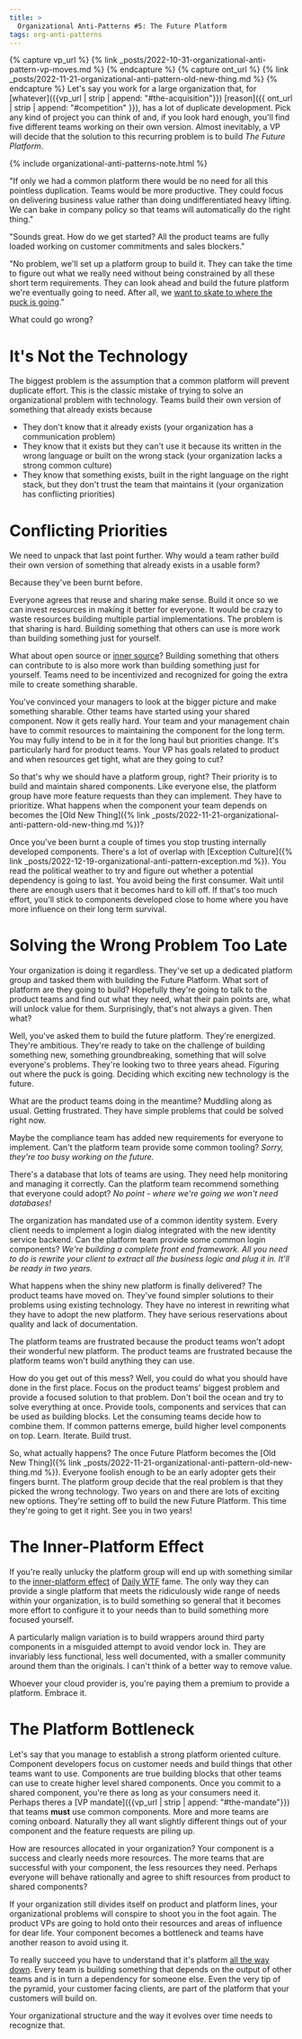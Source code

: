 ```yaml
---
title: >
  Organizational Anti-Patterns #5: The Future Platform
tags: org-anti-patterns
---
```


{% capture vp_url %}
{% link _posts/2022-10-31-organizational-anti-pattern-vp-moves.md %}
{% endcapture %}
{% capture ont_url %}
{% link _posts/2022-11-21-organizational-anti-pattern-old-new-thing.md %}
{% endcapture %}
Let's say you work for a large organization that, for [whatever]({{vp_url | strip | append: "#the-acquisition"}}) [reason]({{ ont_url | strip | append: "#competition" }}), has a lot of duplicate development. Pick any kind of project you can think of and, if you look hard enough, you'll find five different teams working on their own version. Almost inevitably, a VP will decide that the solution to this recurring problem is to build *The Future Platform*. 

{% include organizational-anti-patterns-note.html %}

"If only we had a common platform there would be no need for all this pointless duplication. Teams would be more productive. They could focus on delivering business value rather than doing undifferentiated heavy lifting. We can bake in company policy so that teams will automatically do the right thing."

"Sounds great. How do we get started? All the product teams are fully loaded working on customer commitments and sales blockers."

"No problem, we'll set up a platform group to build it. They can take the time to figure out what we really need without being constrained by all these short term requirements. They can look ahead and build the future platform we're eventually going to need. After all, we [want to skate to where the puck is going](https://archive.canadianbusiness.com/blogs-and-comment/stop-using-gretzky-where-the-puck-is-quote/)."

What could go wrong?

# It's Not the Technology

The biggest problem is the assumption that a common platform will prevent duplicate effort. This is the classic mistake of trying to solve an organizational problem with technology. Teams build their own version of something that already exists because
* They don't know that it already exists (your organization has a communication problem)
* They know that it exists but they can't use it because its written in the wrong language or built on the wrong stack (your organization lacks a strong common culture)
* They know that something exists, built in the right language on the right stack, but they don't trust the team that maintains it (your organization has conflicting priorities)

# Conflicting Priorities

We need to unpack that last point further. Why would a team rather build their own version of something that already exists in a usable form? 

Because they've been burnt before.

Everyone agrees that reuse and sharing make sense. Build it once so we can invest resources in making it better for everyone. It would be crazy to waste resources building multiple partial implementations. The problem is that sharing is hard. Building something that others can use is more work than building something just for yourself. 

What about open source or [inner source](https://en.wikipedia.org/wiki/Inner_source)? Building something that others can contribute to is also more work than building something just for yourself. Teams need to be incentivized and recognized for going the extra mile to create something sharable. 

You've convinced your managers to look at the bigger picture and make something sharable. Other teams have started using your shared component. Now it gets really hard. Your team and your management chain have to commit resources to maintaining the component for the long term. You may fully intend to be in it for the long haul but priorities change. It's particularly hard for product teams. Your VP has goals related to product and when resources get tight, what are they going to cut?

So that's why we should have a platform group, right? Their priority is to build and maintain shared components. Like everyone else, the platform group have more feature requests than they can implement. They have to prioritize. What happens when the component your team depends on becomes the [Old New Thing]({% link _posts/2022-11-21-organizational-anti-pattern-old-new-thing.md %})?

Once you've been burnt a couple of times you stop trusting internally developed components. There's a lot of overlap with [Exception Culture]({% link _posts/2022-12-19-organizational-anti-pattern-exception.md %}). You read the political weather to try and figure out whether a potential dependency is going to last. You avoid being the first consumer. Wait until there are enough users that it becomes hard to kill off. If that's too much effort, you'll stick to components developed close to home where you have more influence on their long term survival.

# Solving the Wrong Problem Too Late

Your organization is doing it regardless. They've set up a dedicated platform group and tasked them with building the Future Platform. What sort of platform are they going to build? Hopefully they're going to talk to the product teams and find out what they need, what their pain points are, what will unlock value for them. Surprisingly, that's not always a given. Then what? 

Well, you've asked them to build the future platform. They're energized. They're ambitious. They're ready to take on the challenge of building something new, something groundbreaking, something that will solve everyone's problems. They're looking two to three years ahead. Figuring out where the puck is going. Deciding which exciting new technology is the future.

What are the product teams doing in the meantime? Muddling along as usual. Getting frustrated. They have simple problems that could be solved right now. 

Maybe the compliance team has added new requirements for everyone to implement. Can't the platform team provide some common tooling? *Sorry, they're too busy working on the future.*

There's a database that lots of teams are using. They need help monitoring and managing it correctly. Can the platform team recommend something that everyone could adopt? *No point - where we're going we won't need databases!*

The organization has mandated use of a common identity system. Every client needs to implement a login dialog integrated with the new identity service backend. Can the platform team provide some common login components? *We're building a complete front end framework. All you need to do is rewrite your client to extract all the business logic and plug it in. It'll be ready in two years.*

What happens when the shiny new platform is finally delivered? The product teams have moved on. They've found simpler solutions to their problems using existing technology. They have no interest in rewriting what they have to adopt the new platform. They have serious reservations about quality and lack of documentation. 

The platform teams are frustrated because the product teams won't adopt their wonderful new platform. The product teams are frustrated because the platform teams won't build anything they can use. 

How do you get out of this mess? Well, you could do what you should have done in the first place. Focus on the product teams' biggest problem and provide a focused solution to that problem. Don't boil the ocean and try to solve everything at once. Provide tools, components and services that can be used as building blocks. Let the consuming teams decide how to combine them. If common patterns emerge, build higher level components on top. Learn. Iterate. Build trust.

So, what actually happens? The once Future Platform becomes the [Old New Thing]({% link _posts/2022-11-21-organizational-anti-pattern-old-new-thing.md %}). Everyone foolish enough to be an early adopter gets their fingers burnt. The platform group decide that the real problem is that they picked the wrong technology. Two years on and there are lots of exciting new options. They're setting off to build the new Future Platform. This time they're going to get it right. See you in two years!

# The Inner-Platform Effect

If you're really unlucky the platform group will end up with something similar to the [inner-platform effect](https://thedailywtf.com/articles/The_Inner-Platform_Effect) of [Daily WTF](https://thedailywtf.com/) fame. The only way they can provide a single platform that meets the ridiculously wide range of needs within your organization, is to build something so general that it becomes more effort to configure it to your needs than to build something more focused yourself. 

A particularly malign variation is to build wrappers around third party components in a misguided attempt to avoid vendor lock in. They are invariably less functional, less well documented, with a smaller community around them than the originals. I can't think of a better way to remove value. 

Whoever your cloud provider is, you're paying them a premium to provide a platform. Embrace it. 

# The Platform Bottleneck

Let's say that you manage to establish a strong platform oriented culture. Component developers focus on customer needs and build things that other teams want to use. Components are true building blocks that other teams can use to create higher level shared components. Once you commit to a shared component, you're there as long as your consumers need it. Perhaps theres a [VP mandate]({{vp_url | strip | append: "#the-mandate"}}) that teams **must** use common components. More and more teams are coming onboard. Naturally they all want slightly different things out of your component and the feature requests are piling up. 

How are resources allocated in your organization? Your component is a success and clearly needs more resources. The more teams that are successful with your component, the less resources they need. Perhaps everyone will behave rationally and agree to shift resources from product to shared components? 

If your organization still divides itself on product and platform lines, your organizational problems will conspire to shoot you in the foot again. The product VPs are going to hold onto their resources and areas of influence for dear life. Your component becomes a bottleneck and teams have another reason to avoid using it. 

To really succeed you have to understand that it's platform [all the way down](https://en.wikipedia.org/wiki/Turtles_all_the_way_down). Every team is building something that depends on the output of other teams and is in turn a dependency for someone else. Even the very tip of the pyramid, your customer facing clients, are part of the platform that your customers will build on. 

Your organizational structure and the way it evolves over time needs to recognize that. 

